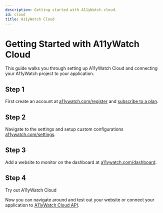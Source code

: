```yaml
---
description: Getting started with A11yWatch cloud.
id: cloud
title: A11yWatch Cloud
---
```


# Getting Started with A11yWatch Cloud

This guide walks you through setting up A11yWatch Cloud and connecting your A11yWatch project to your application.

## Step 1

First create an account at [a11ywatch.com/register](https://a11ywatch.com/register) and [subscribe to a plan](https://a11ywatch.com/payments).

## Step 2

Navigate to the settings and setup custom configurations [a11ywatch.com/settings](https://a11ywatch.com/settings).

## Step 3

Add a website to monitor on the dashboard at [a11ywatch.com/dashboard](https://a11ywatch.com/dashboard).

## Step 4

Try out A11yWatch Cloud

Now you can navigate around and test out your website or connect your application to [A11yWatch Cloud API](https://a11ywatch.com/api-info).